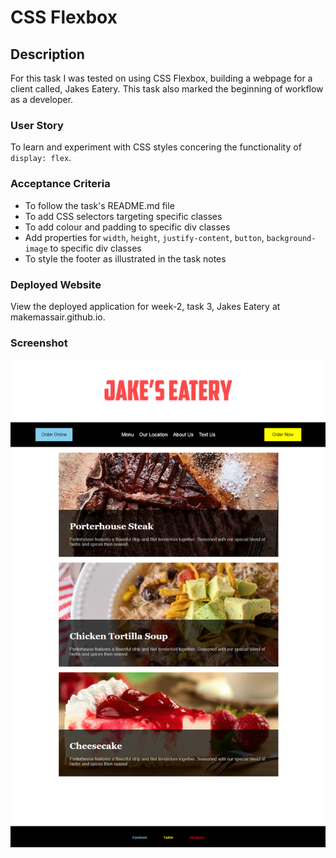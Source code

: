 # CSS Flexbox

## Description

For this task I was tested on using CSS Flexbox, building a webpage for a client called, Jakes Eatery. This task also marked the beginning of workflow as a developer.

### User Story

To learn and experiment with CSS styles concering the functionality of `display: flex`.

### Acceptance Criteria

* To follow the task's README.md file 
* To add CSS selectors targeting specific classes
* To add colour and padding to specific div classes
* Add properties for `width`, `height`, `justify-content`, `button`, `background-image` to specific div classes
* To style the footer as illustrated in the task notes

### Deployed Website

View the deployed application for week-2, task 3, Jakes Eatery at makemassair.github.io.

### Screenshot

![image](images/screenshot.jpg)

